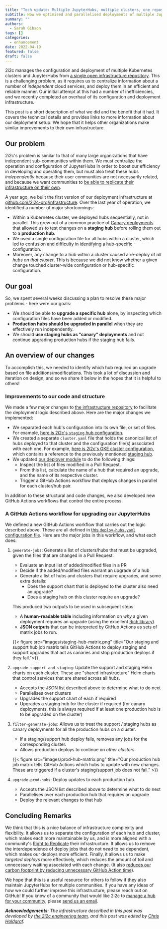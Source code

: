 ```yaml
---
title: "Tech update: Multiple JupyterHubs, multiple clusters, one repository."
subtitle: How we optimised and parallelised deployments of multiple JupyterHubs across multiple clusters in GitHub.
summary: ""
authors:
  - Sarah Gibson
tags: []
categories:
  - enhancement
date: 2022-04-19
featured: false
draft: false
---
```


2i2c manages the configuration and deployment of multiple Kubernetes clusters and JupyterHubs from [a single open infrastructure repository](https://github.com/2i2c-org/infrastructure).
This is a challenging problem, as it requires us to centralize information about a number of _independent_ cloud services, and deploy them in an efficient and reliable manner.
Our initial attempt at this had a number of inefficiencies, and we recently completed an overhaul of its configuration and deployment infrastructure.

This post is a short description of what we did and the benefit that it had.
It covers the technical details and provides links to more information about our deployment setup.
We hope that it helps other organizations make similar improvements to their own infrastructure.

## Our problem

2i2c's problem is similar to that of many large organizations that have independent sub-communities within them.
We must centralize the operation and configuration of JupyterHubs in order to boost our efficiency in developing and operating them, but must also treat these hubs _independently_ because their user communities are not necessarily related, and because we want communities to [be able to replicate their infrastructure on their own](/right-to-replicate).

A year ago, we built the first version of our deployment infrastructure at [github.com/2i2c-org/infrastructure](https://github.com/2i2c-org/infrastructure).
Over the last year of operation, we identified a number of major shortcomings:

- Within a Kubernetes cluster, we deployed hubs sequentially, not in parallel. This grew out of a common practice of [Canary deployments](https://sre.google/workbook/canarying-releases/) that allowed us to test changes on a **staging hub** before rolling them out to a **production hub**.
- We used a single configuration file for all hubs within a cluster, which led to confusion and difficulty in identifying a hub-specific configuration.
- Moreover, any change to a hub within a cluster caused a re-deploy of _all hubs on that cluster_. This is because we did not know whether a given change touched cluster-wide configuration or hub-specific configuration.

## Our goal

So, we spent several weeks discussing a plan to resolve these major problems - here were our goals:

- We should be able to **upgrade a specific hub** alone, by inspecting which configuration files have been added or modified.
- **Production hubs should be upgraded in parallel** when they are effectively run independently.
- We should **use staging hubs as "canary" deployments** and not continue upgrading production hubs if the staging hub fails.

## An overview of our changes

To accomplish this, we needed to identify which hub required an upgrade based on file additions/modifications.
This took a lot of discussion and iteration on design, and so we share it below in the hopes that it is helpful to others!

### Improvements to our code and structure

We made a few major changes to [the infrastructure repository](https://github.com/2i2c-org/infrastructure) to facilitate the deployment logic described above.
Here are the major changes we implemented:

- We separated each hub's configuration into its own file, or set of files. For example, [here is 2i2c's `staging` hub configuration](https://github.com/2i2c-org/infrastructure/blob/master/config/clusters/2i2c/staging.values.yaml).
- We created a separate `cluster.yaml` file that holds the canonical list of hubs deployed to that cluster and the configuration file(s) associated with each one. For example, [here is 2i2c's GKE cluster configuration](https://github.com/2i2c-org/infrastructure/blob/master/config/clusters/2i2c/cluster.yaml), which contains a reference to the previously mentioned [staging hub](https://github.com/2i2c-org/infrastructure/blob/master/config/clusters/2i2c/cluster.yaml#L14-L26).
- We updated [our deployer module](https://github.com/2i2c-org/infrastructure/tree/master/deployer) to do the following things:
  - Inspect the list of files modified in a Pull Request.
  - From this list, calculate the name of a hub that required an upgrade, and the name of its respective cluster.
  - Trigger a GitHub Actions workflow that deploys changes in parallel for each cluster/hub pair.

In addition to these structural and code changes, we also developed new GitHub Actions workflows that control the entire process.

### A GitHub Actions workflow for upgrading our JupyterHubs

We defined a new GitHub Actions workflow that carries out the logic described above.
These are all defined in [this `deploy-hubs.yaml` configuration file](https://github.com/2i2c-org/infrastructure/blob/master/.github/workflows/deploy-hubs.yaml).
Here are the major jobs in this workflow, and what each does:

1. `generate-jobs`: Generate a list of clusters/hubs that must be upgraded, given the files that are changed in a Pull Request.
   - Evaluate an input list of added/modified files in a PR
   - Decide if the added/modified files warrant an upgrade of a hub
   - Generate a list of hubs and clusters that require upgrades, and some extra details:
     - Does the support chart that is deployed to the cluster also need an upgrade?
     - Does a staging hub on this cluster require an upgrade?

   This produced two outputs to be used in subsequent steps:

   - A **human-readable table** including information on _why_ a given deployment requires an upgrade (using the excellent [Rich library](https://github.com/Textualize/rich)).
   - **JSON outputs** that can be interpreted by GitHub Actions as sets of matrix jobs to run.

   {{< figure src="images/staging-hub-matrix.png" title="Our staging and support hub job matrix tells GitHub Actions to deploy staging and support upgrades that act as canaries and stop production deploys if they fail.">}}
2. `upgrade-support-and-staging`: Update the support and staging Helm charts on each cluster. These are "shared infrastructure" Helm charts that control services that are shared across all hubs.
   - Accepts the JSON list described above to determine what to do next
   - Parallelises over clusters
   - Upgrades the support chart of each if required
   - Upgrades a staging hub for the cluster if required (for canary deployments, this is always required if at least one production hub is to be upgraded on the cluster)

3. `filter-generate-jobs`: Allows us to treat the support / staging hubs as canary deployments for all the production hubs on a cluster.
   - If a staging/support hub deploy fails, removes any jobs for the corresponding cluster.
   - Allows production deploys to continue on _other clusters_.

   {{< figure src="images/prod-hub-matrix.png" title="Our production hub job matrix tells GitHub Actions which hubs to update with new changes. These are triggered if a cluster's staging/support job does not fail." >}}

4. `upgrade-prod-hubs`: Deploy updates to each production hub.
   - Accepts the JSON list described above to determine what to do next
   - Parallelises over each production hub that requires an upgrade
   - Deploy the relevant changes to that hub

## Concluding Remarks

We think that this is a nice balance of infrastructure complexity and flexibility.
It allows us to separate the configuration of each hub and cluster, which makes each more maintainable by us, and is more aligned with a community's [Right to Replicate](/right-to-replicate) their infrastructure.
It allows us to remove the interdependence of deploy jobs that do not _need_ to be dependent, which makes our deploys more efficient.
Finally, it allows us to make _targeted deploys_ more effectively, which reduces the amount of toil and unnecessary waiting associated with each change. (It also [reduces our carbon footprint by reducing unnecessary GitHub Action time](https://github.blog/2021-04-22-environmental-sustainability-github/)).

We hope that this is a useful resource for others to follow if they also maintain JupyterHubs for multiple communities.
If you have any ideas of how we could further improve this infrastructure, please reach out on GitHub!
If you know of a community that would like 2i2c to [manage a hub for your community](https://2i2c.org/service/), please [send us an email](mailto:hello@2i2c.org).

_**Acknowledgements**: The infrastructure described in this post was developed by [the 2i2c engineering team](/organization/team.md), and this post was edited by [Chris Holdgraf](/author/chris-holdgraf)._
